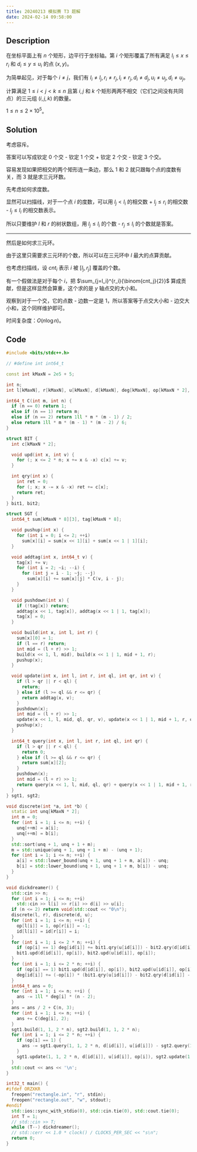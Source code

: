 ```yaml
---
title: 20240213 模拟赛 T3 题解
date: 2024-02-14 09:58:00
---
```


## Description

在坐标平面上有 $n$ 个矩形，边平行于坐标轴。第 $i$ 个矩形覆盖了所有满足 $l_i\le x\le r_i$ 和 $d_i\le y\le u_i$ 的点 $(x,y)$。

为简单起见，对于每个 $i\neq j$，我们有 $l_i\neq l_j,r_i\neq r_j, l_i\neq r_j , d_i\neq d_j , u_i\neq u_j, d_i\neq u_j$。

计算满足 $1\le i< j < k \le n$ 且第 $i,j$ 和 $k$ 个矩形两两不相交（它们之间没有共同点）的三元组 $(i,j,k)$ 的数量。

$1\leq n\leq 2\times 10^5$。

## Solution

考虑容斥。

答案可以写成钦定 $0$ 个交 - 钦定 $1$ 个交 + 钦定 $2$ 个交 - 钦定 $3$ 个交。

容易发现如果把相交的两个矩形连一条边，那么 $1$ 和 $2$ 就只跟每个点的度数有关，而 $3$ 就是求三元环数。

先考虑如何求度数。

显然可以扫描线，对于一个点 $i$ 的度数，可以用 $l_j<l_i$ 的相交数 + $l_j\leq r_i$ 的相交数 - $l_j\leq l_i$ 的相交数表示。

所以只要维护 $l$ 和 $r$ 的树状数组，用 $l_j\leq l_i$ 的个数 - $r_j\leq l_i$ 的个数就是答案。

---

然后是如何求三元环。

由于这里只需要求三元环的个数，所以可以在三元环中 $l$ 最大的点算贡献。

也考虑扫描线，设 $cnt_i$ 表示 $i$ 被 $[l_j,r_j]$ 覆盖的个数。

有一个假做法是对于每个 $i$，把 $\sum_{j=l_i}^{r_i}{\binom{cnt_j}{2}}$ 算成贡献，但是这样显然会算重，这个求的是 $y$ 轴点交的大小和。

观察到对于一个交，它的点数 - 边数一定是 $1$，所以答案等于点交大小和 - 边交大小和，这个同样维护即可。

时间复杂度：$O(n\log n)$。

## Code

```cpp
#include <bits/stdc++.h>

// #define int int64_t

const int kMaxN = 2e5 + 5;

int n;
int l[kMaxN], r[kMaxN], u[kMaxN], d[kMaxN], deg[kMaxN], op[kMaxN * 2], id[kMaxN * 2];

int64_t C(int m, int n) {
  if (n == 0) return 1;
  else if (n == 1) return m;
  else if (n == 2) return 1ll * m * (m - 1) / 2;
  else return 1ll * m * (m - 1) * (m - 2) / 6;
}

struct BIT {
  int c[kMaxN * 2];

  void upd(int x, int v) {
    for (; x <= 2 * n; x += x & -x) c[x] += v;
  }

  int qry(int x) {
    int ret = 0;
    for (; x; x -= x & -x) ret += c[x];
    return ret;
  }
} bit1, bit2;

struct SGT {
  int64_t sum[kMaxN * 8][3], tag[kMaxN * 8];

  void pushup(int x) {
    for (int i = 0; i <= 2; ++i)
      sum[x][i] = sum[x << 1][i] + sum[x << 1 | 1][i];
  }

  void addtag(int x, int64_t v) {
    tag[x] += v;
    for (int i = 2; ~i; --i) {
      for (int j = i - 1; ~j; --j)
        sum[x][i] += sum[x][j] * C(v, i - j);
    }
  }

  void pushdown(int x) {
    if (!tag[x]) return;
    addtag(x << 1, tag[x]), addtag(x << 1 | 1, tag[x]);
    tag[x] = 0;
  }

  void build(int x, int l, int r) {
    sum[x][0] = 1;
    if (l == r) return;
    int mid = (l + r) >> 1;
    build(x << 1, l, mid), build(x << 1 | 1, mid + 1, r);
    pushup(x);
  }

  void update(int x, int l, int r, int ql, int qr, int v) {
    if (l > qr || r < ql) {
      return;
    } else if (l >= ql && r <= qr) {
      return addtag(x, v);
    }
    pushdown(x);
    int mid = (l + r) >> 1;
    update(x << 1, l, mid, ql, qr, v), update(x << 1 | 1, mid + 1, r, ql, qr, v);
    pushup(x);
  }

  int64_t query(int x, int l, int r, int ql, int qr) {
    if (l > qr || r < ql) {
      return 0;
    } else if (l >= ql && r <= qr) {
      return sum[x][2];
    }
    pushdown(x);
    int mid = (l + r) >> 1;
    return query(x << 1, l, mid, ql, qr) + query(x << 1 | 1, mid + 1, r, ql, qr);
  }
} sgt1, sgt2;

void discrete(int *a, int *b) {
  static int unq[kMaxN * 2];
  int m = 0;
  for (int i = 1; i <= n; ++i) {
    unq[++m] = a[i];
    unq[++m] = b[i];
  }
  std::sort(unq + 1, unq + 1 + m);
  m = std::unique(unq + 1, unq + 1 + m) - (unq + 1);
  for (int i = 1; i <= n; ++i) {
    a[i] = std::lower_bound(unq + 1, unq + 1 + m, a[i]) - unq;
    b[i] = std::lower_bound(unq + 1, unq + 1 + m, b[i]) - unq;
  }
}

void dickdreamer() {
  std::cin >> n;
  for (int i = 1; i <= n; ++i)
    std::cin >> l[i] >> r[i] >> d[i] >> u[i];
  if (n <= 2) return void(std::cout << "0\n");
  discrete(l, r), discrete(d, u);
  for (int i = 1; i <= n; ++i) {
    op[l[i]] = 1, op[r[i]] = -1;
    id[l[i]] = id[r[i]] = i;
  }
  for (int i = 1; i <= 2 * n; ++i) {
    if (op[i] == 1) deg[id[i]] += bit1.qry(u[id[i]]) - bit2.qry(d[id[i]] - 1);
    bit1.upd(d[id[i]], op[i]), bit2.upd(u[id[i]], op[i]);
  }
  for (int i = 1; i <= 2 * n; ++i) {
    if (op[i] == 1) bit1.upd(d[id[i]], op[i]), bit2.upd(u[id[i]], op[i]);
    deg[id[i]] += (-op[i]) * (bit1.qry(u[id[i]]) - bit2.qry(d[id[i]] - 1));
  }
  int64_t ans = 0;
  for (int i = 1; i <= n; ++i) {
    ans -= 1ll * deg[i] * (n - 2);
  }
  ans = ans / 2 + C(n, 3);
  for (int i = 1; i <= n; ++i) {
    ans += C(deg[i], 2);
  }
  sgt1.build(1, 1, 2 * n), sgt2.build(1, 1, 2 * n);
  for (int i = 1; i <= 2 * n; ++i) {
    if (op[i] == 1) {
      ans -= sgt1.query(1, 1, 2 * n, d[id[i]], u[id[i]]) - sgt2.query(1, 1, 2 * n, d[id[i]], u[id[i]] - 1);
    }
    sgt1.update(1, 1, 2 * n, d[id[i]], u[id[i]], op[i]), sgt2.update(1, 1, 2 * n, d[id[i]], u[id[i]] - 1, op[i]);
  }
  std::cout << ans << '\n';
}

int32_t main() {
#ifdef ORZXKR
  freopen("rectangle.in", "r", stdin);
  freopen("rectangle.out", "w", stdout);
#endif
  std::ios::sync_with_stdio(0), std::cin.tie(0), std::cout.tie(0);
  int T = 1;
  // std::cin >> T;
  while (T--) dickdreamer();
  // std::cerr << 1.0 * clock() / CLOCKS_PER_SEC << "s\n";
  return 0;
}
```